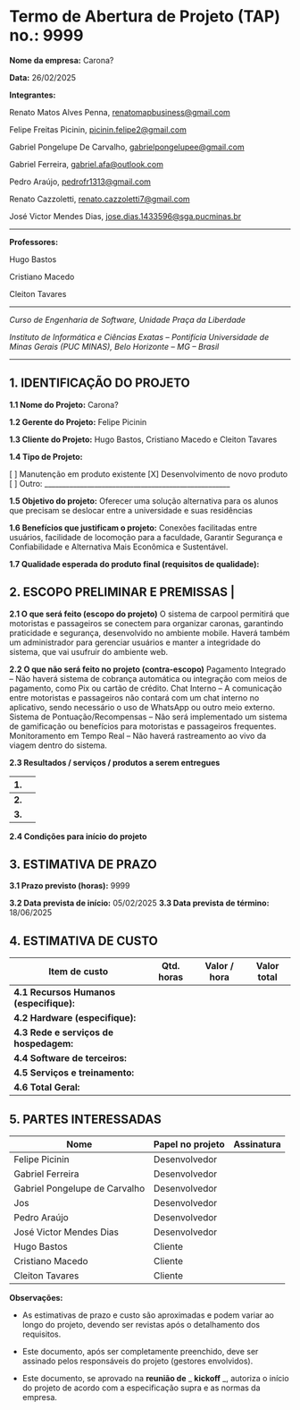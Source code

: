 # Termo de Abertura de Projeto (TAP) no.: 9999

**Nome da empresa:** Carona?

**Data:** 26/02/2025

**Integrantes:**

Renato Matos Alves Penna, renatomapbusiness@gmail.com

Felipe Freitas Picinin, picinin.felipe2@gmail.com

Gabriel Pongelupe De Carvalho, gabrielpongelupee@gmail.com

Gabriel Ferreira, gabriel.afa@outlook.com

Pedro Araújo, pedrofr1313@gmail.com

Renato Cazzoletti, renato.cazzoletti7@gmail.com

José Victor Mendes Dias, jose.dias.1433596@sga.pucminas.br

---

**Professores:**

Hugo Bastos

Cristiano Macedo

Cleiton Tavares

---

_Curso de Engenharia de Software, Unidade Praça da Liberdade_

_Instituto de Informática e Ciências Exatas – Pontifícia Universidade de Minas Gerais (PUC MINAS), Belo Horizonte – MG – Brasil_

---

## 1. IDENTIFICAÇÃO DO PROJETO

**1.1 Nome do Projeto:** Carona?

**1.2 Gerente do Projeto:** Felipe Picinin			

**1.3 Cliente do Projeto:** Hugo Bastos, Cristiano Macedo e Cleiton Tavares

**1.4 Tipo de Projeto:**

[ ] Manutenção em produto existente
[X] Desenvolvimento de novo produto
[ ] Outro: \_\_\_\_\_\_\_\_\_\_\_\_\_\_\_\_\_\_\_\_\_\_\_\_\_\_\_\_\_\_\_\_\_\_\_\_\_\_\_\_\_\_\_\_\_\_\_\_\_\_\_\_

**1.5 Objetivo do projeto:** Oferecer uma solução alternativa para os alunos que precisam se deslocar entre a universidade e suas residências

**1.6 Benefícios que justificam o projeto:** Conexões facilitadas entre usuários, facilidade de locomoção para a faculdade, Garantir Segurança e Confiabilidade e Alternativa Mais Econômica e Sustentável.

**1.7 Qualidade esperada do produto final (requisitos de qualidade):** 

## **2. ESCOPO PRELIMINAR E PREMISSAS** |

**2.1 O que será feito (escopo do projeto)** O sistema de carpool permitirá que motoristas e passageiros se conectem para organizar caronas, garantindo praticidade e segurança, desenvolvido no ambiente mobile. Haverá também um administrador para gerenciar usuários e manter a integridade do sistema, que vai usufruir do ambiente web.

**2.2 O que não será feito no projeto (contra-escopo)** Pagamento Integrado – Não haverá sistema de cobrança automática ou integração com meios de pagamento, como Pix ou cartão de crédito.
Chat Interno – A comunicação entre motoristas e passageiros não contará com um chat interno no aplicativo, sendo necessário o uso de WhatsApp ou outro meio externo.
Sistema de Pontuação/Recompensas – Não será implementado um sistema de gamificação ou benefícios para motoristas e passageiros frequentes.
Monitoramento em Tempo Real – Não haverá rastreamento ao vivo da viagem dentro do sistema.

**2.3 Resultados / serviços / produtos a serem entregues**

| **1.** |  |
| --- | --- |
| **2.** | |
| **3.** | |

**2.4 Condições para início do projeto** 




## 3. ESTIMATIVA DE PRAZO


**3.1 Prazo previsto (horas):** 9999

**3.2 Data prevista de início:** 05/02/2025
**3.3 Data prevista de término:** 18/06/2025 

## 4. ESTIMATIVA DE CUSTO

| Item de custo | Qtd. horas | Valor / hora  | Valor total |
| --- | --- | --- | --- |
| **4.1 Recursos Humanos** **(especifique):** |  |  |  |
| **4.2 Hardware (especifique):** |  |  |  |
| **4.3 Rede e serviços de hospedagem:** |  |  |  |
| **4.4 Software de terceiros:** |  |  |  |
| **4.5 Serviços e treinamento:** |  |  |  |
| **4.6 Total Geral:** |  |  |  |

## 5. PARTES INTERESSADAS

| Nome | Papel no projeto | Assinatura |
| --- | --- | --- |
| Felipe Picinin    | Desenvolvedor |     |
| Gabriel Ferreira | Desenvolvedor | |
| Gabriel Pongelupe de Carvalho    | Desenvolvedor |     |
| Jos  | Desenvolvedor |     |=
| Pedro Araújo | Desenvolvedor |     |
| José Victor Mendes Dias | Desenvolvedor |     |
| Hugo Bastos | Cliente |     |
| Cristiano Macedo | Cliente |     |
| Cleiton Tavares | Cliente |     |

**Observações:**

- As estimativas de prazo e custo são aproximadas e podem variar ao longo do projeto, devendo ser revistas após o detalhamento dos requisitos.

- Este documento, após ser completamente preenchido, deve ser assinado pelos responsáveis do projeto (gestores envolvidos).

- Este documento, se aprovado na **reunião de** _ **kickoff** _, autoriza o início do projeto de acordo com a especificação supra e as normas da empresa.

